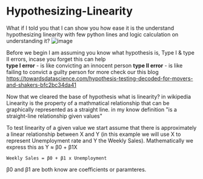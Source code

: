 # Hypothesizing-Linearity
What if I told you that I can show you how ease it is the understand hypothesizing linearity with few python lines and logic calculation on understanding it?
![image](https://user-images.githubusercontent.com/85021780/132937242-e9029126-879a-4830-9f51-c73d60602928.png)

Before we begin I am assuming you know what hypothesis is, Type I & type II errors, incase you forget this can help  
**type I error** - is like convicting an innocent person
**type II error** - is like failing to convict a guilty person
for more check our this blog https://towardsdatascience.com/hypothesis-testing-decoded-for-movers-and-shakers-bfc2bc34da41

Now that we cleared the base of hypothesis what is linearity? in wikipedia  Linearity is the property of a mathmatical relationship that can be graphically represented as a straight line.
   in my know definition "is a straight-line relationship given values"

To test linearity of a given value we start assume that there is approximately a linear relationship between X and Y (in this example we will use X to represent Unemployment rate and Y the Weekly Sales). Mathematically we express this as 
     Y ≈ β0 + β1X
     
    Weekly Sales = β0 + β1 x Unemployment
    
β0 and β1 are both know are coefficients or paramteres. 
